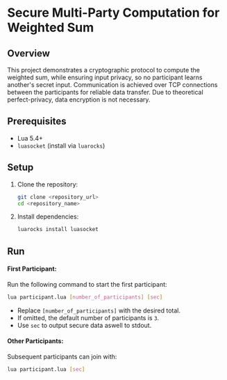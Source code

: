# Secure Multi-Party Computation for Weighted Sum

## Overview

This project demonstrates a cryptographic protocol to compute the weighted sum, while ensuring input privacy, so no participant learns another's secret input. Communication is achieved over TCP connections between the participants for reliable data transfer. Due to theoretical perfect-privacy, data encryption is not necessary.

## Prerequisites

- Lua 5.4+
- `luasocket` (install via `luarocks`)

## Setup

1. Clone the repository:
   ```bash
   git clone <repository_url>
   cd <repository_name>
   ```
2. Install dependencies:
   ```bash
   luarocks install luasocket
   ```

## Run

#### First Participant:

Run the following command to start the first participant:

```bash
lua participant.lua [number_of_participants] [sec]
```

- Replace `[number_of_participants]` with the desired total.
- If omitted, the default number of participants is `3`.
- Use `sec` to output secure data aswell to stdout.

#### Other Participants:

Subsequent participants can join with:

```bash
lua participant.lua [sec]
```

